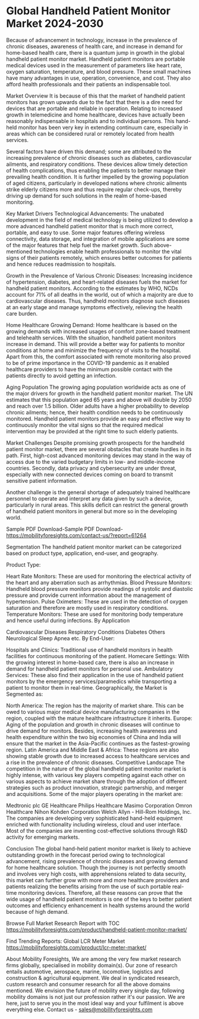 # Global Handheld Patient Monitor Market 2024-2030
Because of advancement in technology, increase in the prevalence of chronic diseases, awareness of health care, and increase in demand for home-based health care, there is a quantum jump in growth in the global handheld patient monitor market. Handheld patient monitors are portable medical devices used in the measurement of parameters like heart rate, oxygen saturation, temperature, and blood pressure. These small machines have many advantages in use, operation, convenience, and cost. They also afford health professionals and their patients an indispensable tool.

Market Overview
It is because of this that the market of handheld patient monitors has grown upwards due to the fact that there is a dire need for devices that are portable and reliable in operation. Relating to increased growth in telemedicine and home healthcare, devices have actually been reasonably indispensable in hospitals and to individual persons. This hand-held monitor has been very key in extending continuum care, especially in areas which can be considered rural or remotely located from health services.

Several factors have driven this demand; some are attributed to the increasing prevalence of chronic diseases such as diabetes, cardiovascular ailments, and respiratory conditions. These devices allow timely detection of health complications, thus enabling the patients to better manage their prevailing health condition. It is further impelled by the growing population of aged citizens, particularly in developed nations where chronic ailments strike elderly citizens more and thus require regular check-ups, thereby driving up demand for such solutions in the realm of home-based monitoring.

Key Market Drivers
Technological Advancements: The unabated development in the field of medical technology is being utilized to develop a more advanced handheld patient monitor that is much more correct, portable, and easy to use. Some major features offering wireless connectivity, data storage, and integration of mobile applications are some of the major features that help fuel the market growth. Such above-mentioned technologies enable health professionals to monitor the vital signs of their patients remotely, which ensures better outcomes for patients and hence reduces readmission to hospitals.

Growth in the Prevalence of Various Chronic Diseases: Increasing incidence of hypertension, diabetes, and heart-related diseases fuels the market for handheld patient monitors. According to the estimates by WHO, NCDs account for 71% of all deaths in the world, out of which a majority are due to cardiovascular diseases. Thus, handheld monitors diagnose such diseases at an early stage and manage symptoms effectively, relieving the health care burden.

Home Healthcare Growing Demand: Home healthcare is based on the growing demands with increased usages of comfort zone-based treatment and telehealth services. With the situation, handheld patient monitors increase in demand. This will provide a better way for patients to monitor conditions at home and minimize the frequency of visits to the hospital. Apart from this, the comfort associated with remote monitoring also proved to be of prime importance in the COVID-19 pandemic as it enabled healthcare providers to have the minimum possible contact with the patients directly to avoid getting an infection.

Aging Population The growing aging population worldwide acts as one of the major drivers for growth in the handheld patient monitor market. The UN estimates that this population aged 65 years and above will double by 2050 and reach over 1.5 billion. Older adults have a higher probability to develop chronic ailments; hence, their health condition needs to be continuously monitored. Handheld patient monitors provide an easy and effective way to continuously monitor the vital signs so that the required medical intervention may be provided at the right time to such elderly patients.

Market Challenges Despite promising growth prospects for the handheld patient monitor market, there are several obstacles that create hurdles in its path. First, high-cost advanced monitoring devices may stand in the way of access due to the varied budgetary limits in low- and middle-income countries. Secondly, data privacy and cybersecurity are under threat, especially with new connected devices coming on board to transmit sensitive patient information.

Another challenge is the general shortage of adequately trained healthcare personnel to operate and interpret any data given by such a device, particularly in rural areas. This skills deficit can restrict the general growth of handheld patient monitors in general but more so in the developing world.

Sample PDF Download-Sample PDF Download- https://mobilityforesights.com/contact-us/?report=61264



Segmentation
The handheld patient monitor market can be categorized based on product type, application, end-user, and geography.

Product Type:

Heart Rate Monitors: These are used for monitoring the electrical activity of the heart and any aberration such as arrhythmias. Blood Pressure Monitors: Handheld blood pressure monitors provide readings of systolic and diastolic pressure and provide current information about the management of hypertension. Pulse Oximeters: These are used in the detection of oxygen saturation and therefore are mostly used in respiratory conditions. Temperature Monitors: These are used for monitoring body temperature and hence useful during infections. By Application

Cardiovascular Diseases
Respiratory Conditions
Diabetes
Others
Neurological
Sleep Apnea
etc.
By End-User:

Hospitals and Clinics: Traditional use of handheld monitors in health facilities for continuous monitoring of the patient.
Homecare Settings: With the growing interest in home-based care, there is also an increase in demand for handheld patient monitors for personal use.
Ambulatory Services: These also find their application in the use of handheld patient monitors by the emergency services/paramedics while transporting a patient to monitor them in real-time.
Geographically, the Market is Segmented as:

North America: The region has the majority of market share. This can be owed to various major medical device manufacturing companies in the region, coupled with the mature healthcare infrastructure it inherits. Europe: Aging of the population and growth in chronic diseases will continue to drive demand for monitors. Besides, increasing health awareness and health expenditure within the two big economies of China and India will ensure that the market in the Asia-Pacific continues as the fastest-growing region.
Latin America and Middle East & Africa: These regions are also showing stable growth due to increased access to healthcare services and a rise in the prevalence of chronic diseases.
Competitive Landscape
The competition in the nature of the global handheld patient monitor market is highly intense, with various key players competing against each other on various aspects to achieve market share through the adoption of different strategies such as product innovation, strategic partnership, and merger and acquisitions. Some of the major players operating in the market are:

Medtronic plc
GE Healthcare
Philips Healthcare
Masimo Corporation
Omron Healthcare
Nihon Kohden Corporation
Welch Allyn - Hill-Rom Holdings, Inc.
The companies are developing very sophisticated hand-held equipment enriched with functionality including wireless, cloud and user interface. Most of the companies are inventing cost-effective solutions through R&D activity for emerging markets.

Conclusion
The global hand-held patient monitor market is likely to achieve outstanding growth in the forecast period owing to technological advancement, rising prevalence of chronic diseases and growing demand for home healthcare solution. Though the journey is not perfectly smooth and involves very high costs, with apprehensions related to data security, this market can further grow with more and more healthcare providers and patients realizing the benefits arising from the use of such portable real-time monitoring devices. Therefore, all these reasons can prove that the wide usage of handheld patient monitors is one of the keys to better patient outcomes and efficiency enhancement in health systems around the world because of high demand.



Browse Full Market Research Report with TOC
https://mobilityforesights.com/product/handheld-patient-monitor-market/






Find Trending Reports:
Global LCR Meter Market https://mobilityforesights.com/product/lcr-meter-market/







About Mobility Foresights,
We are among the very few market research firms globally, specialised in mobility domain(s). Our zone of research entails automotive, aerospace, marine, locomotive, logistics and construction & agricultural equipment. We deal in syndicated research, custom research and consumer research for all the above domains mentioned.
We envision the future of mobility every single day, following mobility domains is not just our profession rather it's our passion. We are here, just to serve you in the most ideal way and your fulfilment is above everything else. Contact us -  sales@mobilityforesights.com 





